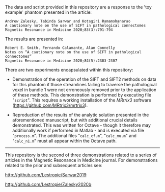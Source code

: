 The data and script provided in this repository are a response to the 'toy example' phantom presented in the article:

    Andrew Zalesky, Tabinda Sarwar and Kotagiri Ramamohanarao
    A cautionary note on the use of SIFT in pathological connectomes
    Magnetic Resonance in Medicine 2020;83(3):791-794

The results are presented in:

    Robert E. Smith, Fernando Calamante, Alan Connelly
    Notes on “A cautionary note on the use of SIFT in pathological connectomes”
    Magnetic Resonance in Medicine 2020;84(5):2303-2307

There are two experiments encapsulated within this repository:

-   Demonstration of the operation of the SIFT and SIFT2 methods on data for this phantom if those streamlines failing to traverse the pathological voxel in bundle 1 were not erroneously removed prior to the application of these methods. This demonstration is performed by executing file "`script`". This requires a working installation of the *MRtrix3* software (https://github.com/MRtrix3/mrtrix3).

-   Reproduction of the results of the analytic solution presented in the aforementioned manuscript, but with additional crucial details demonstrated. This was written for Octave - though it therefore may additionally work if performed in Matlab - and is executed via file "`process.m`". The additional files "`calc_cf.m`", "`calc_mu.m`" and "`calc_n1.m`" must all appear within the Octave path.

-----

This repository is the second of three demonstrations related to a series of articles in the Magnetic Resonance in Medicine journal. For demonstrations related to the prior and subsequent articles see:

http://github.com/Lestropie/Sarwar2019

http://github.com/Lestropie/Zalesky2020b
